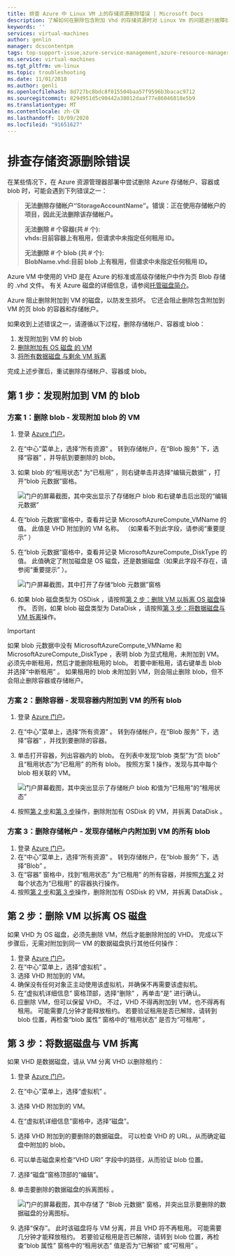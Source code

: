 ```yaml
---
title: 排查 Azure 中 Linux VM 上的存储资源删除错误 | Microsoft Docs
description: 了解如何在删除包含附加 Vhd 的存储资源时对 Linux Vm 的问题进行故障排除。
keywords: ''
services: virtual-machines
author: genlin
manager: dcscontentpm
tags: top-support-issue,azure-service-management,azure-resource-manager
ms.service: virtual-machines
ms.tgt_pltfrm: vm-linux
ms.topic: troubleshooting
ms.date: 11/01/2018
ms.author: genli
ms.openlocfilehash: 8d727bc8bdc8f015504baa57f9596b3bacac9712
ms.sourcegitcommit: 829d951d5c90442a38012daaf77e86046018e5b9
ms.translationtype: MT
ms.contentlocale: zh-CN
ms.lasthandoff: 10/09/2020
ms.locfileid: "91651627"
---
```

# <a name="troubleshoot-storage-resource-deletion-errors"></a>排查存储资源删除错误

在某些情况下，在 Azure 资源管理器部署中尝试删除 Azure 存储帐户、容器或 blob 时，可能会遇到下列错误之一：

> **无法删除存储帐户“StorageAccountName”。错误：正在使用存储帐户的项目，因此无法删除该存储帐户。**
> 
> **无法删除 # 个容器(共 # 个):<br>vhds:目前容器上有租用，但请求中未指定任何租用 ID。**
> 
> **无法删除 # 个 blob (共 # 个):<br>BlobName.vhd:目前 blob 上有租用，但请求中未指定任何租用 ID。**

Azure VM 中使用的 VHD 是在 Azure 的标准或高级存储帐户中作为页 Blob 存储的 .vhd 文件。 有关 Azure 磁盘的详细信息，请参阅[托管磁盘简介](../managed-disks-overview.md)。

Azure 阻止删除附加到 VM 的磁盘，以防发生损坏。 它还会阻止删除包含附加到 VM 的页 blob 的容器和存储帐户。 

如果收到上述错误之一，请遵循以下过程，删除存储帐户、容器或 blob： 
1. 发现附加到 VM 的 blob
2. [删除附加有 OS 磁盘  的 VM](#step-2-delete-vm-to-detach-os-disk)
3. [将所有数据磁盘  与剩余 VM 拆离](#step-3-detach-data-disk-from-the-vm)

完成上述步骤后，重试删除存储帐户、容器或 blob。

## <a name="step-1-identify-blob-attached-to-a-vm"></a>第 1 步：发现附加到 VM 的 blob

### <a name="scenario-1-deleting-a-blob--identify-attached-vm"></a>方案 1：删除 blob - 发现附加 blob 的 VM
1. 登录 [Azure 门户](https://portal.azure.com)。
2. 在“中心”菜单上，选择“所有资源”  。 转到存储帐户，在“Blob 服务”  下，选择“容器”  ，并导航到要删除的 blob。
3. 如果 blob 的“租用状态”  为“已租用”  ，则右键单击并选择“编辑元数据”  ，打开“blob 元数据”窗格。 

    ![门户的屏幕截图，其中突出显示了存储帐户 blob 和右键单击后出现的“编辑元数据”](./media/troubleshoot-vhds/utd-edit-metadata-sm.png)

4. 在“blob 元数据”窗格中，查看并记录 MicrosoftAzureCompute_VMName  的值。 此值是 VHD 附加到的 VM 名称。 （如果看不到此字段，请参阅“重要提示”  ）
5. 在“blob 元数据”窗格中，查看并记录 MicrosoftAzureCompute_DiskType  的值。 此值确定了附加磁盘是 OS 磁盘，还是数据磁盘（如果此字段不存在，请参阅“重要提示”  ）。 

     ![门户屏幕截图，其中打开了存储“blob 元数据”窗格](./media/troubleshoot-vhds/utd-blob-metadata-sm.png)

6. 如果 blob 磁盘类型为 OSDisk  ，请按照[第 2 步：删除 VM 以拆离 OS 磁盘](#step-2-delete-vm-to-detach-os-disk)操作。 否则，如果 blob 磁盘类型为 DataDisk  ，请按照[第 3 步：将数据磁盘与 VM 拆离](#step-3-detach-data-disk-from-the-vm)操作。 

> [!IMPORTANT]
> 如果 blob 元数据中没有 MicrosoftAzureCompute_VMName  和 MicrosoftAzureCompute_DiskType  ，表明 blob 为显式租用，未附加到 VM。 必须先中断租用，然后才能删除租用的 blob。 若要中断租用，请右键单击 blob 并选择“中断租用”  。 如果租用的 blob 未附加到 VM，则会阻止删除 blob，但不会阻止删除容器或存储帐户。

### <a name="scenario-2-deleting-a-container---identify-all-blobs-within-container-that-are-attached-to-vms"></a>方案 2：删除容器 - 发现容器内附加到 VM 的所有 blob
1. 登录 [Azure 门户](https://portal.azure.com)。
2. 在“中心”菜单上，选择“所有资源”  。 转到存储帐户，在“Blob 服务”  下，选择“容器”  ，并找到要删除的容器。
3. 单击打开容器，列出容器内的 blob。 在列表中发现“blob 类型”为“页 blob”  且“租用状态”为“已租用”  的所有 blob。 按照方案 1 操作，发现与其中每个 blob 相关联的 VM。

    ![门户屏幕截图，其中突出显示了存储帐户 blob 和值为“已租用”的“租用状态”](./media/troubleshoot-vhds/utd-disks-sm.png)

4. 按照[第 2 步](#step-2-delete-vm-to-detach-os-disk)和[第 3 步](#step-3-detach-data-disk-from-the-vm)操作，删除附加有 OSDisk  的 VM，并拆离 DataDisk  。 

### <a name="scenario-3-deleting-storage-account---identify-all-blobs-within-storage-account-that-are-attached-to-vms"></a>方案 3：删除存储帐户 - 发现存储帐户内附加到 VM 的所有 blob
1. 登录 [Azure 门户](https://portal.azure.com)。
2. 在“中心”菜单上，选择“所有资源”  。 转到存储帐户，在“blob 服务”  下，选择“Blob”  。
3. 在“容器”  窗格中，找到“租用状态”  为“已租用”  的所有容器，并按照[方案 2](#scenario-2-deleting-a-container---identify-all-blobs-within-container-that-are-attached-to-vms) 对每个状态为“已租用”  的容器执行操作。
4. 按照[第 2 步](#step-2-delete-vm-to-detach-os-disk)和[第 3 步](#step-3-detach-data-disk-from-the-vm)操作，删除附加有 OSDisk  的 VM，并拆离 DataDisk  。 

## <a name="step-2-delete-vm-to-detach-os-disk"></a>第 2 步：删除 VM 以拆离 OS 磁盘
如果 VHD 为 OS 磁盘，必须先删除 VM，然后才能删除附加的 VHD。 完成以下步骤后，无需对附加到同一 VM 的数据磁盘执行其他任何操作：

1. 登录 [Azure 门户](https://portal.azure.com)。
2. 在“中心”菜单上，选择“虚拟机”  。
3. 选择 VHD 附加到的 VM。
4. 确保没有任何对象正主动使用该虚拟机，并确保不再需要该虚拟机。
5. 在“虚拟机详细信息”  窗格顶部，选择“删除”  ，再单击“是”  进行确认。
6. 应删除 VM，但可以保留 VHD。 不过，VHD 不得再附加到 VM，也不得再有租用。 可能需要几分钟才能释放租约。 若要验证租用是否已解除，请转到 blob 位置，再检查“blob 属性”  窗格中的“租用状态”  是否为“可租用”  。

## <a name="step-3-detach-data-disk-from-the-vm"></a>第 3 步：将数据磁盘与 VM 拆离
如果 VHD 是数据磁盘，请从 VM 分离 VHD 以删除租约：

1. 登录 [Azure 门户](https://portal.azure.com)。
2. 在“中心”菜单上，选择“虚拟机”  。
3. 选择 VHD 附加到的 VM。
4. 在“虚拟机详细信息”窗格中，选择“磁盘”。
5. 选择 VHD 附加到的要删除的数据磁盘。 可以检查 VHD 的 URL，从而确定磁盘中附加的 blob。
6. 可以单击磁盘来检查“VHD URI”  字段中的路径，从而验证 blob 位置。
7. 选择“磁盘”窗格顶部的“编辑”。
8. 单击要删除的数据磁盘的拆离图标  。

     ![门户的屏幕截图，其中存储了 "Blob 元数据" 窗格，并突出显示要删除的数据磁盘的分离图标。](./media/troubleshoot-vhds/utd-vm-disks-edit.png)

9. 选择“保存”。  此时该磁盘将与 VM 分离，并且 VHD 将不再租用。 可能需要几分钟才能释放租约。 若要验证租用是否已解除，请转到 blob 位置，再检查“blob 属性”  窗格中的“租用状态”  值是否为“已解锁”  或“可租用”  。

[Storage deletion errors in Resource Manager deployment]: #storage-delete-errors-in-rm

